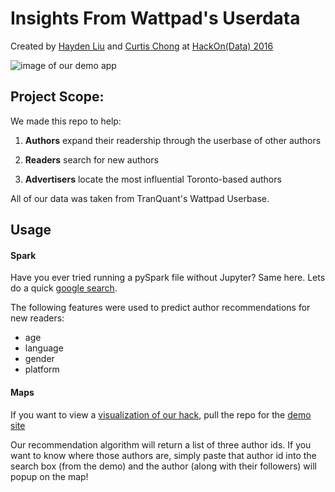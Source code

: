 # Insights From Wattpad's Userdata
Created by [Hayden Liu](https://www.linkedin.com/in/hayden-liu-80445056/) and [Curtis Chong](https://www.linkedin.com/in/chongcurtis/) at [HackOn(Data) 2016](http://hackondata.com/2016/index.html)

![image of our demo app](http://res.cloudinary.com/dj2eq8czc/image/upload/v1473918557/wattpadMap_aqhjfh.png)

## Project Scope:

We made this repo to help:

1) __Authors__ expand their readership through the userbase of other authors

2) __Readers__ search for new authors

3) __Advertisers__ locate the most influential Toronto-based authors

All of our data was taken from TranQuant's Wattpad Userbase.
## Usage
#### Spark

Have you ever tried running a pySpark file without Jupyter? Same here. Lets do a quick [google search](https://stackoverflow.com/questions/40028919/how-to-run-a-script-in-pyspark).

The following features were used to predict author recommendations for new readers:
 - age
 - language
 - gender
 - platform

#### Maps
If you want to view a [visualization of our hack](https://visualizing-wattpads-userbase.github.io/), pull the repo for the [demo site](https://github.com/visualizing-wattpads-userbase/visualizing-wattpads-userbase.github.io)

Our recommendation algorithm will return a list of three author ids. If you want to know where those authors are, simply paste that author id into the search box (from the demo) and the author (along with their followers) will popup on the map!
